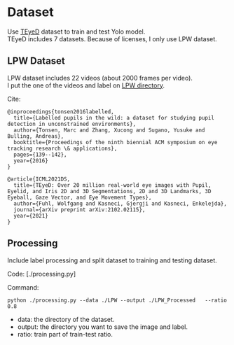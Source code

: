# Dataset

Use [TEyeD](https://arxiv.org/pdf/2102.02115.pdf) dataset to train and test Yolo model.<br>
TEyeD includes 7 datasets. Because of licenses, I only use LPW dataset.


## LPW Dataset

LPW dataset includes 22 videos (about 2000 frames per video).<br>
I put the one of the videos and label on [LPW directory](./LPW).

Cite:
```
@inproceedings{tonsen2016labelled,
  title={Labelled pupils in the wild: a dataset for studying pupil detection in unconstrained environments},
  author={Tonsen, Marc and Zhang, Xucong and Sugano, Yusuke and Bulling, Andreas},
  booktitle={Proceedings of the ninth biennial ACM symposium on eye tracking research \& applications},
  pages={139--142},
  year={2016}
}

@article{ICML2021DS,
  title={TEyeD: Over 20 million real-world eye images with Pupil, Eyelid, and Iris 2D and 3D Segmentations, 2D and 3D Landmarks, 3D Eyeball, Gaze Vector, and Eye Movement Types},
  author={Fuhl, Wolfgang and Kasneci, Gjergji and Kasneci, Enkelejda},
  journal={arXiv preprint arXiv:2102.02115},
  year={2021}
}
```


## Processing

Include label processing and split dataset to training and testing dataset.

Code: [./processing.py]

Command:
```command
python ./processing.py --data ./LPW --output ./LPW_Processed   --ratio 0.8
```
- data: the directory of the dataset.
- output: the directory you want to save the image and label.
- ratio: train part of train-test ratio.

